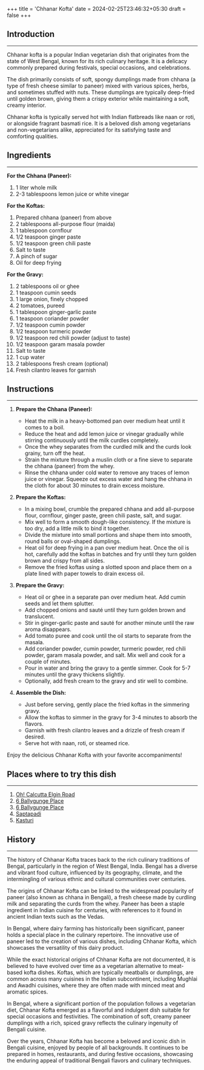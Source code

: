 +++
title = 'Chhanar Kofta'
date = 2024-02-25T23:46:32+05:30
draft = false
+++

## Introduction

---

Chhanar kofta is a popular Indian vegetarian dish that originates from the state of West Bengal, known for its rich culinary heritage. It is a delicacy commonly prepared during festivals, special occasions, and celebrations.

The dish primarily consists of soft, spongy dumplings made from chhana (a type of fresh cheese similar to paneer) mixed with various spices, herbs, and sometimes stuffed with nuts. These dumplings are typically deep-fried until golden brown, giving them a crispy exterior while maintaining a soft, creamy interior.

Chhanar kofta is typically served hot with Indian flatbreads like naan or roti, or alongside fragrant basmati rice. It is a beloved dish among vegetarians and non-vegetarians alike, appreciated for its satisfying taste and comforting qualities.

## Ingredients

---

**For the Chhana (Paneer):**

1. 1 liter whole milk
2. 2-3 tablespoons lemon juice or white vinegar

**For the Koftas:**

1. Prepared chhana (paneer) from above
2. 2 tablespoons all-purpose flour (maida)
3. 1 tablespoon cornflour
4. 1/2 teaspoon ginger paste
5. 1/2 teaspoon green chili paste
6. Salt to taste
7. A pinch of sugar
8. Oil for deep frying

**For the Gravy:**

1. 2 tablespoons oil or ghee
2. 1 teaspoon cumin seeds
3. 1 large onion, finely chopped
4. 2 tomatoes, pureed
5. 1 tablespoon ginger-garlic paste
6. 1 teaspoon coriander powder
7. 1/2 teaspoon cumin powder
8. 1/2 teaspoon turmeric powder
9. 1/2 teaspoon red chili powder (adjust to taste)
10. 1/2 teaspoon garam masala powder
11. Salt to taste
12. 1 cup water
13. 2 tablespoons fresh cream (optional)
14. Fresh cilantro leaves for garnish

## Instructions

---

1. **Prepare the Chhana (Paneer):**

   - Heat the milk in a heavy-bottomed pan over medium heat until it comes to a boil.
   - Reduce the heat and add lemon juice or vinegar gradually while stirring continuously until the milk curdles completely.
   - Once the whey separates from the curdled milk and the curds look grainy, turn off the heat.
   - Strain the mixture through a muslin cloth or a fine sieve to separate the chhana (paneer) from the whey.
   - Rinse the chhana under cold water to remove any traces of lemon juice or vinegar. Squeeze out excess water and hang the chhana in the cloth for about 30 minutes to drain excess moisture.

2. **Prepare the Koftas:**

   - In a mixing bowl, crumble the prepared chhana and add all-purpose flour, cornflour, ginger paste, green chili paste, salt, and sugar.
   - Mix well to form a smooth dough-like consistency. If the mixture is too dry, add a little milk to bind it together.
   - Divide the mixture into small portions and shape them into smooth, round balls or oval-shaped dumplings.
   - Heat oil for deep frying in a pan over medium heat. Once the oil is hot, carefully add the koftas in batches and fry until they turn golden brown and crispy from all sides.
   - Remove the fried koftas using a slotted spoon and place them on a plate lined with paper towels to drain excess oil.

3. **Prepare the Gravy:**

   - Heat oil or ghee in a separate pan over medium heat. Add cumin seeds and let them splutter.
   - Add chopped onions and sauté until they turn golden brown and translucent.
   - Stir in ginger-garlic paste and sauté for another minute until the raw aroma disappears.
   - Add tomato puree and cook until the oil starts to separate from the masala.
   - Add coriander powder, cumin powder, turmeric powder, red chili powder, garam masala powder, and salt. Mix well and cook for a couple of minutes.
   - Pour in water and bring the gravy to a gentle simmer. Cook for 5-7 minutes until the gravy thickens slightly.
   - Optionally, add fresh cream to the gravy and stir well to combine.

4. **Assemble the Dish:**
   - Just before serving, gently place the fried koftas in the simmering gravy.
   - Allow the koftas to simmer in the gravy for 3-4 minutes to absorb the flavors.
   - Garnish with fresh cilantro leaves and a drizzle of fresh cream if desired.
   - Serve hot with naan, roti, or steamed rice.

Enjoy the delicious Chhanar Kofta with your favorite accompaniments!

## Places where to try this dish

---

1. [Oh! Calcutta Elgin Road](https://maps.app.goo.gl/M6ky7vSSNZSY45to8)
2. [6 Ballygunge Place](https://maps.app.goo.gl/Y3YqagaTTHaV2G3L6)
3. [6 Ballygunge Place](https://maps.app.goo.gl/Y3YqagaTTHaV2G3L6)
4. [Saptapadi](https://maps.app.goo.gl/1Hc6HCKF5Lx6fU2C9)
5. [Kasturi](https://maps.app.goo.gl/Gye4S2HAeB4YZ8cP9)

## History

---

The history of Chhanar Kofta traces back to the rich culinary traditions of Bengal, particularly in the region of West Bengal, India. Bengal has a diverse and vibrant food culture, influenced by its geography, climate, and the intermingling of various ethnic and cultural communities over centuries.

The origins of Chhanar Kofta can be linked to the widespread popularity of paneer (also known as chhana in Bengali), a fresh cheese made by curdling milk and separating the curds from the whey. Paneer has been a staple ingredient in Indian cuisine for centuries, with references to it found in ancient Indian texts such as the Vedas.

In Bengal, where dairy farming has historically been significant, paneer holds a special place in the culinary repertoire. The innovative use of paneer led to the creation of various dishes, including Chhanar Kofta, which showcases the versatility of this dairy product.

While the exact historical origins of Chhanar Kofta are not documented, it is believed to have evolved over time as a vegetarian alternative to meat-based kofta dishes. Koftas, which are typically meatballs or dumplings, are common across many cuisines in the Indian subcontinent, including Mughlai and Awadhi cuisines, where they are often made with minced meat and aromatic spices.

In Bengal, where a significant portion of the population follows a vegetarian diet, Chhanar Kofta emerged as a flavorful and indulgent dish suitable for special occasions and festivities. The combination of soft, creamy paneer dumplings with a rich, spiced gravy reflects the culinary ingenuity of Bengali cuisine.

Over the years, Chhanar Kofta has become a beloved and iconic dish in Bengali cuisine, enjoyed by people of all backgrounds. It continues to be prepared in homes, restaurants, and during festive occasions, showcasing the enduring appeal of traditional Bengali flavors and culinary techniques.
